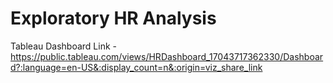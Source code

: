 # Exploratory HR Analysis

Tableau Dashboard Link - https://public.tableau.com/views/HRDashboard_17043717362330/Dashboard?:language=en-US&:display_count=n&:origin=viz_share_link
